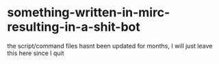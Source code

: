 # something-written-in-mirc-resulting-in-a-shit-bot 
the script/command files hasnt been updated for months, I will just leave this here since I quit
